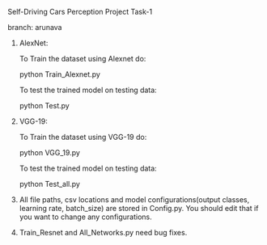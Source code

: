 Self-Driving Cars Perception Project Task-1

branch: arunava

1. AlexNet:

	To Train the dataset using Alexnet do:

	python Train_Alexnet.py

	To test the trained model on testing data:

	python Test.py

2. VGG-19:

	To Train the dataset using VGG-19 do:

	python VGG_19.py
	
 	To test the trained model on testing data:

	python Test_all.py


3. All file paths, csv locations and model configurations(output classes, learning rate, batch_size) are stored in Config.py. You should edit that if you want to change any configurations.

4. Train_Resnet and All_Networks.py need bug fixes.